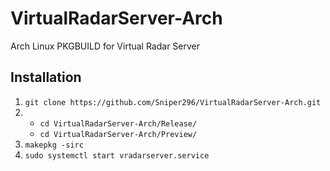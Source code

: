 # VirtualRadarServer-Arch
Arch Linux PKGBUILD for Virtual Radar Server

## Installation
1. `git clone https://github.com/Sniper296/VirtualRadarServer-Arch.git`
2. * `cd VirtualRadarServer-Arch/Release/`
   * `cd VirtualRadarServer-Arch/Preview/`
3. `makepkg -sirc`
4. `sudo systemctl start vradarserver.service`
